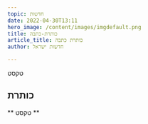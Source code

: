 ```yaml
---
topic: חדשות
date: 2022-04-30T13:11
hero_image: /content/images/imgdefault.png
title: כותרת-כתבה
article_title: כותרת כתבה
author: חדשות ישראל

---
```

טקסט
## כותרת
** טקסט **
